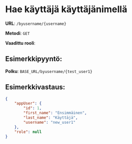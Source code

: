 # Hae käyttäjä käyttäjänimellä

**URL**: `/byusername/{username}`

**Metodi**: `GET`

**Vaadittu rooli**: 

## Esimerkkipyyntö:

**Polku**: `BASE_URL/byusername/{test_user1}`

## Esimerkkivastaus:

```json
{
    "appUser": {
        "id": 1,
        "first_name": "Ensimmäinen",
        "last_name": "Käyttäjä",
        "username": "new_user1"
    },
    "role": null
}

